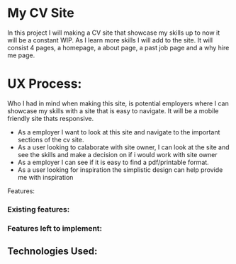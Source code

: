# My CV Site

In this project I will making a CV site that showcase my skills up to now it will be a constant WIP. As I learn more skills I will add to the site.
It will consist 4 pages, a homepage, a about page, a past job page and a why hire me page.


# UX Process:

Who I had in mind when making this site, is potential employers where I can showcase my skills with a site that is easy to navigate. It will be a mobile friendly site thats responsive. 

* As a employer I want to look at this site and navigate to the important sections of the cv site.
* As a user looking to calaborate with site owner, I can look at the site and see the skills and make a decision on if i would work with site owner
* As a employer I can see if it is easy to find a pdf/printable format.
* As a user looking for inspiration the simplistic design can help provide me with inspiration


Features:
### Existing features:




### Features left to implement:






## Technologies Used:

